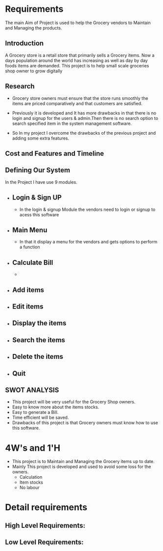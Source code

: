 

# Requirements

The main Aim of Project is used to help the Grocery vendors to Maintain and Managing the products.

## Introduction

A Grocery store is a retail store that primarily sells a Grocery items. Now a days population around the world has increasing as well as day by day foods items are demanded. This project is to help small scale groceries shop owner to grow digitally

## Research
 
 - Grocery store owners must ensure that the store runs smoothly the items are priced comparatively and that customers are satisfied.
- Previously it is developed and It has more drawbacks in that there is no login and signup for the users & admin.Then there is no search option to search specified item in the system management software. 

- So In my project I overcome the drawbacks of the previous project and adding some extra features.

## Cost and Features and Timeline

## Defining Our System
In the Project I have use 9 modules.
- ## Login & Sign UP
    - In the login & signup Module the vendors need to login or signup to  acess this software
- ## Main Menu
    - In that it display a menu for the vendors and gets options to perform a function
- ## Calculate Bill
    -
- ## Add items
- ## Edit items
- ## Display the items
- ## Search the items
- ## Delete the items
- ## Quit

## SWOT ANALYSIS
- This project will be very useful for the Grocery Shop owners.
- Easy to know more about the items stocks.
- Easy to generate a Bill.
- Time efficient will be  saved.
- Drawbacks of this project is that Grocery owners must know how to use this software.

# 4W's and 1'H

- This project is to Maintain and Managing the Grocery items up to date.
- Mainly This project is developed and used to avoid some loss for the owners.
    - Calculation
    - Item stocks
    - No labour
# Detail requirements

## High Level Requirements:

## Low Level Requirements:
